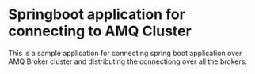 #  Springboot application for connecting to AMQ Cluster

This is a sample application for connecting spring boot application over AMQ Broker cluster and distributing the connectiong over all the brokers.
